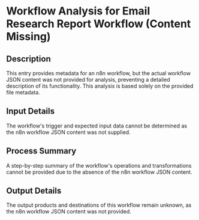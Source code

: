 # Workflow Analysis for Email Research Report Workflow (Content Missing)

## Description
This entry provides metadata for an n8n workflow, but the actual workflow JSON content was not provided for analysis, preventing a detailed description of its functionality. This analysis is based solely on the provided file metadata.

## Input Details
The workflow's trigger and expected input data cannot be determined as the n8n workflow JSON content was not supplied.

## Process Summary
A step-by-step summary of the workflow's operations and transformations cannot be provided due to the absence of the n8n workflow JSON content.

## Output Details
The output products and destinations of this workflow remain unknown, as the n8n workflow JSON content was not provided.
